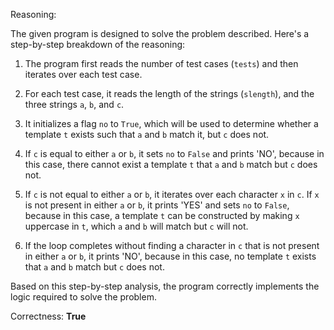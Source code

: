 Reasoning:

The given program is designed to solve the problem described. Here's a step-by-step breakdown of the reasoning:

1. The program first reads the number of test cases (`tests`) and then iterates over each test case.

2. For each test case, it reads the length of the strings (`slength`), and the three strings `a`, `b`, and `c`.

3. It initializes a flag `no` to `True`, which will be used to determine whether a template `t` exists such that `a` and `b` match it, but `c` does not.

4. If `c` is equal to either `a` or `b`, it sets `no` to `False` and prints 'NO', because in this case, there cannot exist a template `t` that `a` and `b` match but `c` does not.

5. If `c` is not equal to either `a` or `b`, it iterates over each character `x` in `c`. If `x` is not present in either `a` or `b`, it prints 'YES' and sets `no` to `False`, because in this case, a template `t` can be constructed by making `x` uppercase in `t`, which `a` and `b` will match but `c` will not.

6. If the loop completes without finding a character in `c` that is not present in either `a` or `b`, it prints 'NO', because in this case, no template `t` exists that `a` and `b` match but `c` does not.

Based on this step-by-step analysis, the program correctly implements the logic required to solve the problem.

Correctness: **True**